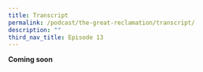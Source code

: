```yaml
---
title: Transcript
permalink: /podcast/the-great-reclamation/transcript/
description: ""
third_nav_title: Episode 13
---
```

**Coming soon**